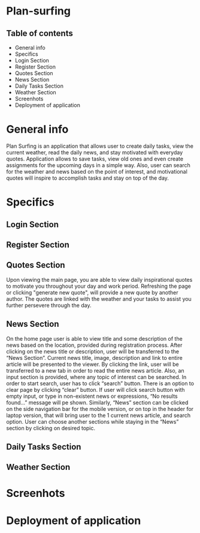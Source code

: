 # Plan-surfing

## Table of contents

* General info
* Specifics
 * Login Section
 * Register Section
 * Quotes Section
 * News Section
 * Daily Tasks Section
 * Weather Section
* Screenhots
* Deployment of application



# General info

   Plan Surfing is an application that allows user to create daily tasks, view the current weather, read the daily news, and stay motivated with everyday quotes. Application allows to save tasks, view old ones and even create assignments for the upcoming days in a simple way. Also, user can search for the weather and news based on the point of interest, and motivational quotes will inspire to accomplish tasks and stay on top of the day. 




# Specifics


 ## Login Section


 ## Register Section


 ## Quotes Section
 
   Upon viewing the main page, you are able to view daily inspirational quotes to motivate you throughout your day and work period. Refreshing the page or clicking "generate new quote", will provide a new quote by another author. The quotes are linked with the weather and your tasks to assist you further persevere through the day.  



 ## News Section

   On the home page user is able to view title and some description of the news based on the location, provided during registration process. After clicking on the news title or description, user will be transferred to the “News Section”. Current news title, image, description and link to entire article will be presented to the viewer. By clicking the link, user will be transferred to a new tab in order to read the entire news article. Also, an input section is provided, where any topic of interest can be searched. In order to start search, user has to click “search” button. There is an option to clear page by clicking “clear” button.  If user will click search button with empty input, or type in non-existent news or expressions, “No results found…” message will pe shown. Similarly, “News” section can be clicked on the side navigation bar for the mobile version, or on top in the header for laptop version, that will bring user to the 1 current news article, and search option. User can choose another sections while staying in the “News” section by clicking on desired topic. 


 ## Daily Tasks Section


 ## Weather Section



# Screenhots 


# Deployment of application

